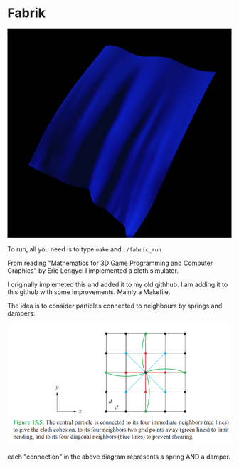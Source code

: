 # Fabrik 

![ss](screenshot.png)

To run, all you need is to type `make` and `./fabric_run`

From reading "Mathematics for 3D Game Programming and Computer Graphics" by Eric Lengyel I implemented a cloth simulator.

I originally implemeted this and added it to my old githhub. I am adding it to this github with some improvements. Mainly a Makefile.

The idea is to consider particles connected to neighbours by springs and dampers:

![graph](comp_graph.png)

each "connection" in the above diagram represents a spring AND a damper. 
